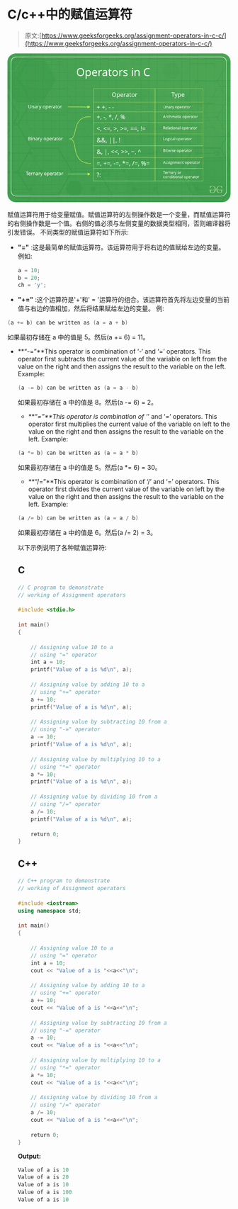 # C/c++中的赋值运算符

> 原文:[https://www.geeksforgeeks.org/assignment-operators-in-c-c/](https://www.geeksforgeeks.org/assignment-operators-in-c-c/)

![](img/d26209f0baa51da031433d6ba6e9ac33.png)

赋值运算符用于给变量赋值。赋值运算符的左侧操作数是一个变量，而赋值运算符的右侧操作数是一个值。右侧的值必须与左侧变量的数据类型相同，否则编译器将引发错误。
不同类型的赋值运算符如下所示:

*   **"="** :这是最简单的赋值运算符。该运算符用于将右边的值赋给左边的变量。
    例如:

    ```cpp
    a = 10;
    b = 20;
    ch = 'y';

    ```

*   **"+="** :这个运算符是'+'和' = '运算符的组合。该运算符首先将左边变量的当前值与右边的值相加，然后将结果赋给左边的变量。
    例:

```cpp
(a += b) can be written as (a = a + b)

```

如果最初存储在 a 中的值是 5。然后(a += 6) = 11。

*   **“-=”**This operator is combination of ‘-‘ and ‘=’ operators. This operator first subtracts the current value of the variable on left from the value on the right and then assigns the result to the variable on the left.
    Example:

    ```cpp
    (a -= b) can be written as (a = a - b)

    ```

    如果最初存储在 a 中的值是 8。然后(a -= 6) = 2。

    *   **“*=”**This operator is combination of ‘*’ and ‘=’ operators. This operator first multiplies the current value of the variable on left to the value on the right and then assigns the result to the variable on the left.
    Example:

    ```cpp
    (a *= b) can be written as (a = a * b)

    ```

    如果最初存储在 a 中的值是 5。然后(a *= 6) = 30。

    *   **“/=”**This operator is combination of ‘/’ and ‘=’ operators. This operator first divides the current value of the variable on left by the value on the right and then assigns the result to the variable on the left.
    Example:

    ```cpp
    (a /= b) can be written as (a = a / b)

    ```

    如果最初存储在 a 中的值是 6。然后(a /= 2) = 3。

    以下示例说明了各种赋值运算符:

    ## C

    ```cpp
    // C program to demonstrate
    // working of Assignment operators

    #include <stdio.h>

    int main()
    {

        // Assigning value 10 to a
        // using "=" operator
        int a = 10;
        printf("Value of a is %d\n", a);

        // Assigning value by adding 10 to a
        // using "+=" operator
        a += 10;
        printf("Value of a is %d\n", a);

        // Assigning value by subtracting 10 from a
        // using "-=" operator
        a -= 10;
        printf("Value of a is %d\n", a);

        // Assigning value by multiplying 10 to a
        // using "*=" operator
        a *= 10;
        printf("Value of a is %d\n", a);

        // Assigning value by dividing 10 from a
        // using "/=" operator
        a /= 10;
        printf("Value of a is %d\n", a);

        return 0;
    }
    ```

    ## C++

    ```cpp
    // C++ program to demonstrate 
    // working of Assignment operators 

    #include <iostream>
    using namespace std;

    int main() 
    { 

        // Assigning value 10 to a 
        // using "=" operator 
        int a = 10; 
        cout << "Value of a is "<<a<<"\n"; 

        // Assigning value by adding 10 to a 
        // using "+=" operator 
        a += 10; 
        cout << "Value of a is "<<a<<"\n"; 

        // Assigning value by subtracting 10 from a 
        // using "-=" operator 
        a -= 10; 
        cout << "Value of a is "<<a<<"\n"; 

        // Assigning value by multiplying 10 to a 
        // using "*=" operator 
        a *= 10; 
        cout << "Value of a is "<<a<<"\n"; 

        // Assigning value by dividing 10 from a 
        // using "/=" operator 
        a /= 10; 
        cout << "Value of a is "<<a<<"\n"; 

        return 0; 
    }
    ```

    **Output:**

    ```cpp
    Value of a is 10
    Value of a is 20
    Value of a is 10
    Value of a is 100
    Value of a is 10

    ```